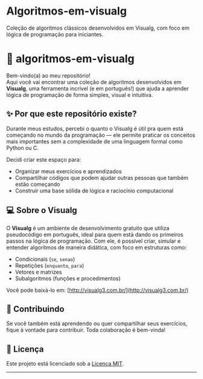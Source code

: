 # Algoritmos-em-visualg
Coleção de algoritmos clássicos desenvolvidos em Visualg, com foco em lógica de programação para iniciantes.
# 📘 algoritmos-em-visualg

Bem-vindo(a) ao meu repositório!  
Aqui você vai encontrar uma coleção de algoritmos desenvolvidos em **Visualg**, uma ferramenta incrível (e em português!) que ajuda a aprender lógica de programação de forma simples, visual e intuitiva.

## ✨ Por que este repositório existe?

Durante meus estudos, percebi o quanto o Visualg é útil pra quem está começando no mundo da programação — ele permite praticar os conceitos mais importantes sem a complexidade de uma linguagem formal como Python ou C.  

Decidi criar este espaço para:
- Organizar meus exercícios e aprendizados
- Compartilhar códigos que podem ajudar outras pessoas que também estão começando
- Construir uma base sólida de lógica e raciocínio computacional

## 💻 Sobre o Visualg

O **Visualg** é um ambiente de desenvolvimento gratuito que utiliza pseudocódigo em português, ideal para quem está dando os primeiros passos na lógica de programação. Com ele, é possível criar, simular e entender algoritmos de maneira didática, com foco em estruturas como:

- Condicionais (`se`, `senao`)
- Repetições (`enquanto`, `para`)
- Vetores e matrizes
- Subalgoritmos (funções e procedimentos)

Você pode baixá-lo em: [http://visualg3.com.br/](http://visualg3.com.br/)

## 🤝 Contribuindo

Se você também está aprendendo ou quer compartilhar seus exercícios, fique à vontade para contribuir. Toda colaboração é bem-vinda!

## 📝 Licença

Este projeto está licenciado sob a [Licença MIT](./LICENSE).

---
